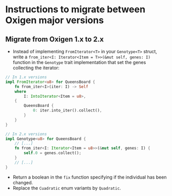 # Instructions to migrate between Oxigen major versions

## Migrate from Oxigen 1.x to 2.x
- Instead of implementing `FromIterator<T>` in your `Genotype<T>` struct, write a `from_iter<I: Iterator<Item = T>>(&mut self, genes: I)` function in the `Genotype` trait implementation that set the genes collecting the iterator:
```rust
// In 1.x versions
impl FromIterator<u8> for QueensBoard {
    fn from_iter<I>(iter: I) -> Self
    where
        I: IntoIterator<Item = u8>,
    {
        QueensBoard {
            0: iter.into_iter().collect(),
        }
    }
}

// In 2.x versions
impl Genotype<u8> for QueensBoard {
    // [...]
    fn from_iter<I: Iterator<Item = u8>>(&mut self, genes: I) {
        self.0 = genes.collect();
    }
    // [...]
}
```
- Return a boolean in the `fix` function specifying if the individual has been changed.
- Replace the `Cuadratic` enum variants by `Quadratic`.